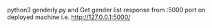 python3 genderly.py and Get gender list response from :5000 port on deployed machine i.e. http://127.0.0.1:5000/